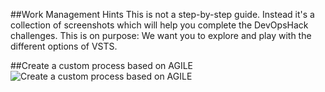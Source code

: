 ##Work Management Hints
This is not a step-by-step guide. Instead it's a collection of screenshots which will help you complete the DevOpsHack challenges.
This is on purpose: We want you to explore and play with the different options of VSTS. 

##Create a custom process based on AGILE
![Create a custom process based on AGILE](/Work)